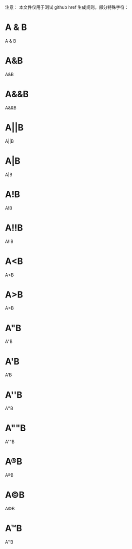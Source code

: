 注意：
本文件仅用于测试 github href 生成规则。部分特殊字符：

# A & B 
A & B 
# A&B
A&B
# A&&B
A&&B
# A||B
A||B
# A|B
A|B
# A!B
A!B
# A!!B
A!!B
# A<B
A<B
# A>B
A>B
# A"B
A"B
# A'B
A'B
# A''B
A''B
# A""B
A""B
# A®B
A®B
# A©B
A©B
# A™B
A™B